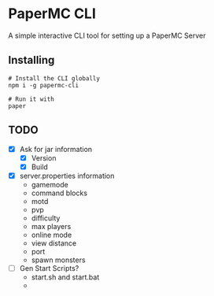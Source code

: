 # PaperMC CLI

A simple interactive CLI tool for setting up a PaperMC Server

## Installing

```shell
# Install the CLI globally
npm i -g papermc-cli

# Run it with
paper
```

## TODO

- [x] Ask for jar information
  - [x] Version
  - [x] Build
- [x] server.properties information
  - gamemode
  - command blocks
  - motd
  - pvp
  - difficulty
  - max players
  - online mode
  - view distance
  - port
  - spawn monsters
- [ ] Gen Start Scripts?
  - start.sh and start.bat
  - 

